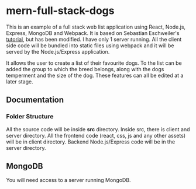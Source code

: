 # mern-full-stack-dogs

This is an example of a full stack web list application using React, Node.js, Express, MongoDB and Webpack. It is based on Sebastian Eschweiler's [tutorial](https://codingthesmartway.com/the-mern-stack-tutorial-building-a-react-crud-application-from-start-to-finish-part-1), but has been modified.
l have only 1 server running. All the client side code will be bundled into static files using webpack and it will be served by the Node.js/Express application.

It allows the user to create a list of their favourite dogs. To the list can be added the group to which the breed belongs, along with the dogs temperment and the size of the dog. These features can all be edited at a later stage.

## Documentation

### Folder Structure

All the source code will be inside **src** directory. Inside src, there is client and server directory. All the frontend code (react, css, js and any other assets) will be in client directory. Backend Node.js/Express code will be in the server directory.

## MongoDB

You will need access to a server running MongoDB.
